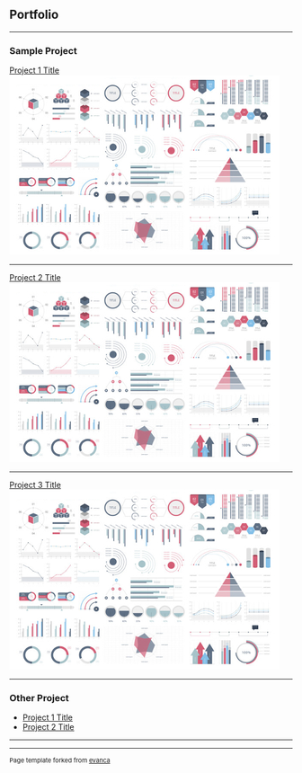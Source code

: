 ## Portfolio

---

### Sample Project

[Project 1 Title](/sample_page)
<img src="images/dummy_thumbnail.jpg?raw=true"/>

---
[Project 2 Title](/pdf/sample_presentation.pdf)
<img src="images/dummy_thumbnail.jpg?raw=true"/>

---
[Project 3 Title](http://example.com/)
<img src="images/dummy_thumbnail.jpg?raw=true"/>

---

### Other Project

- [Project 1 Title](https://colab.research.google.com/drive/15z4WAqWPJjlqUW2rcNWHvA5IrPZQpA5s?usp=sharing)
- [Project 2 Title](https://colab.research.google.com/drive/1AJVK_TsUdzESiLKVJ4-79oF2kPnPZOmx?usp=sharing)


---




---
<p style="font-size:11px">Page template forked from <a href="https://github.com/evanca/quick-portfolio">evanca</a></p>
<!-- Remove above link if you don't want to attibute -->
